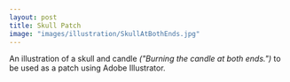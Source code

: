 ```yaml
---
layout: post
title: Skull Patch
image: "images/illustration/SkullAtBothEnds.jpg"
---
```

An illustration of a skull and candle <em>("Burning the candle at both ends.")</em> to be used as a patch using Adobe Illustrator.